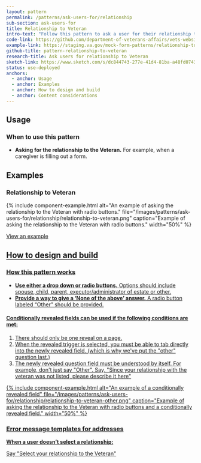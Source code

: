 ```yaml
---
layout: pattern
permalink: /patterns/ask-users-for/relationship
sub-section: ask-users-for
title: Relationship to Veteran
intro-text: "Follow this pattern to ask a user for their relationship to the Veteran."
code-link: https://github.com/department-of-veterans-affairs/vets-website/blob/main/src/platform/forms-system/src/js/web-component-patterns/relationshipToVeteranPattern.jsx
example-link: https://staging.va.gov/mock-form-patterns/relationship-to-veteran
github-title: pattern-relationship-to-veteran
research-title: Ask users for relationship to Veteran
sketch-link: https://www.sketch.com/s/dc844743-277e-41d4-81ba-a48fd0743952/p/CDC8B63A-CD03-4A68-8130-9F2A106D0961/canvas
status: use-deployed
anchors:
  - anchor: Usage
  - anchor: Examples
  - anchor: How to design and build
  - anchor: Content considerations
---
```


## Usage

### When to use this pattern

* **Asking for the relationship to the Veteran.** For example, when a caregiver is filling out a form.
 
## Examples

### Relationship to Veteran

{% include component-example.html alt="An example of asking the relationship to the Veteran with radio buttons." file="/images/patterns/ask-users-for/relationship/relationship-to-veteran.png" caption="Example of asking the relationship to the Veteran with radio buttons." width="50%" %}

<a class="vads-c-action-link--blue" href="{{ page.example-link }}">
  View an example
  
## How to design and build 

### How this pattern works

- **Use either a drop down or radio buttons.** Options should include spouse, child, parent, executor/administrator of estate or other.
- **Provide a way to give a ‘None of the above’ answer.** A radio button labeled “Other” should be provided.

#### Conditionally revealed fields can be used if the following conditions are met:
1. There should only be one reveal on a page.
2. When the revealed trigger is selected, you must be able to tab directly into the newly revealed field. (which is why we've put the "other" question last.)
3. The newly revealed question field must be understood by itself.  For example, don't just say "Other". Say, "Since your relationship with the veteran was not listed, please describe it here"

{% include component-example.html alt="An example of a conditionally revealed field" file="/images/patterns/ask-users-for/relationship/relationship-to-veteran-other.png" caption="Example of asking the relationship to the Veteran with radio buttons and a conditionally revealed field." width="50%" %}



### Error message templates for addresses

**When a user doesn’t select a relationship:**

Say "Select your relationship to the Veteran"
